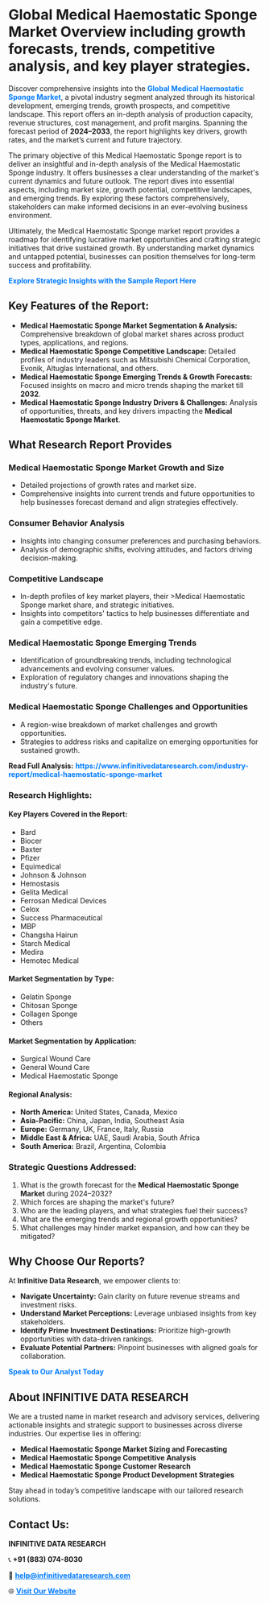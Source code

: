 <h1>Global Medical Haemostatic Sponge Market Overview including growth forecasts, trends, competitive analysis, and key player strategies.</h1>
<p>
Discover comprehensive insights into the 
<a href="https://www.infinitivedataresearch.com/industry-report/medical-haemostatic-sponge-market" rel="dofollow" style="color: #007BFF; text-decoration: none;"><strong>Global Medical Haemostatic Sponge Market</strong></a>, a pivotal industry segment analyzed through its historical development, emerging trends, growth prospects, and competitive landscape. This report offers an in-depth analysis of production capacity, revenue structures, cost management, and profit margins. Spanning the forecast period of <strong>2024–2033</strong>, the report highlights key drivers, growth rates, and the market’s current and future trajectory.
</p>
<p>
The primary objective of this Medical Haemostatic Sponge report is to deliver an insightful and in-depth analysis of the Medical Haemostatic Sponge industry. It offers businesses a clear understanding of the market's current dynamics and future outlook. The report dives into essential aspects, including market size, growth potential, competitive landscapes, and emerging trends. By exploring these factors comprehensively, stakeholders can make informed decisions in an ever-evolving business environment.
</p>
<p>
Ultimately, the Medical Haemostatic Sponge market report provides a roadmap for identifying lucrative market opportunities and crafting strategic initiatives that drive sustained growth. By understanding market dynamics and untapped potential, businesses can position themselves for long-term success and profitability.
</p>
<p>
<a href="https://www.infinitivedataresearch.com/request-sample/reportId=111333" style="color: #007BFF; text-decoration: none;"><strong>Explore Strategic Insights with the Sample Report Here</strong></a>
</p>

<h2>Key Features of the Report:</h2>
<ul>
<li><strong>Medical Haemostatic Sponge Market Segmentation & Analysis:</strong> Comprehensive breakdown of global market shares across product types, applications, and regions.</li>
<li><strong>Medical Haemostatic Sponge Competitive Landscape:</strong> Detailed profiles of industry leaders such as Mitsubishi Chemical Corporation, Evonik, Altuglas International, and others.</li>
<li><strong>Medical Haemostatic Sponge Emerging Trends & Growth Forecasts:</strong> Focused insights on macro and micro trends shaping the market till <strong>2032</strong>.</li>
<li><strong>Medical Haemostatic Sponge Industry Drivers & Challenges:</strong> Analysis of opportunities, threats, and key drivers impacting the <strong>Medical Haemostatic Sponge Market</strong>.</li>
</ul>

<h2>What Research Report Provides</h2>
<h3>Medical Haemostatic Sponge Market Growth and Size</h3>
<ul>
<li>Detailed projections of growth rates and market size.</li>
<li>Comprehensive insights into current trends and future opportunities to help businesses forecast demand and align strategies effectively.</li>
</ul>

<h3>Consumer Behavior Analysis</h3>
<ul>
<li>Insights into changing consumer preferences and purchasing behaviors.</li>
<li>Analysis of demographic shifts, evolving attitudes, and factors driving decision-making.</li>
</ul>

<h3>Competitive Landscape</h3>
<ul>
<li>In-depth profiles of key market players, their >Medical Haemostatic Sponge market share, and strategic initiatives.</li>
<li>Insights into competitors' tactics to help businesses differentiate and gain a competitive edge.</li>
</ul>

<h3>Medical Haemostatic Sponge Emerging Trends</h3>
<ul>
<li>Identification of groundbreaking trends, including technological advancements and evolving consumer values.</li>
<li>Exploration of regulatory changes and innovations shaping the industry's future.</li>
</ul>

<h3>Medical Haemostatic Sponge Challenges and Opportunities</h3>
<ul>
<li>A region-wise breakdown of market challenges and growth opportunities.</li>
<li>Strategies to address risks and capitalize on emerging opportunities for sustained growth.</li>
</ul>
<p><strong>Read Full Analysis:</strong> <a href="https://www.infinitivedataresearch.com/industry-report/medical-haemostatic-sponge-market" rel="dofollow" style="color: #007BFF; text-decoration: none;"><strong>https://www.infinitivedataresearch.com/industry-report/medical-haemostatic-sponge-market</strong></a></p>
<h3>Research Highlights:</h3>
<h4>Key Players Covered in the Report:</h4>
<ul><li>Bard</li><li>Biocer</li><li>Baxter</li><li>Pfizer</li><li>Equimedical</li><li>Johnson &amp; Johnson</li><li>Hemostasis</li><li>Gelita Medical</li><li>Ferrosan Medical Devices</li><li>Celox</li><li>Success Pharmaceutical</li><li>MBP</li><li>Changsha Hairun</li><li>Starch Medical</li><li>Medira</li><li>Hemotec Medical</li></ul>
<h4>Market Segmentation by Type:</h4>
<ul><li>Gelatin Sponge</li><li>Chitosan Sponge</li><li>Collagen Sponge</li><li>Others</li></ul>
<h4>Market Segmentation by Application:</h4>
<ul><li>Surgical Wound Care</li><li>General Wound Care</li><li>Medical Haemostatic Sponge</li></ul>

<h4>Regional Analysis:</h4>
<ul>
<li><strong>North America:</strong> United States, Canada, Mexico</li>
<li><strong>Asia-Pacific:</strong> China, Japan, India, Southeast Asia</li>
<li><strong>Europe:</strong> Germany, UK, France, Italy, Russia</li>
<li><strong>Middle East & Africa:</strong> UAE, Saudi Arabia, South Africa</li>
<li><strong>South America:</strong> Brazil, Argentina, Colombia</li>
</ul>

<h3>Strategic Questions Addressed:</h3>
<ol>
<li>What is the growth forecast for the <strong>Medical Haemostatic Sponge Market</strong> during 2024–2032?</li>
<li>Which forces are shaping the market's future?</li>
<li>Who are the leading players, and what strategies fuel their success?</li>
<li>What are the emerging trends and regional growth opportunities?</li>
<li>What challenges may hinder market expansion, and how can they be mitigated?</li>
</ol>

<h2>Why Choose Our Reports?</h2>
<p>At <strong>Infinitive Data Research</strong>, we empower clients to:</p>
<ul>
<li><strong>Navigate Uncertainty:</strong> Gain clarity on future revenue streams and investment risks.</li>
<li><strong>Understand Market Perceptions:</strong> Leverage unbiased insights from key stakeholders.</li>
<li><strong>Identify Prime Investment Destinations:</strong> Prioritize high-growth opportunities with data-driven rankings.</li>
<li><strong>Evaluate Potential Partners:</strong> Pinpoint businesses with aligned goals for collaboration.</li>
</ul>
<p><a href="https://www.infinitivedataresearch.com/industry-report/medical-haemostatic-sponge-market" rel="dofollow" style="color: #007BFF; text-decoration: none;"><strong>Speak to Our Analyst Today</strong></a></p>

<h2>About INFINITIVE DATA RESEARCH</h2>
<p>We are a trusted name in market research and advisory services, delivering actionable insights and strategic support to businesses across diverse industries. Our expertise lies in offering:</p>
<ul>
<li><strong>Medical Haemostatic Sponge Market Sizing and Forecasting</strong></li>
<li><strong>Medical Haemostatic Sponge Competitive Analysis</strong></li>
<li><strong>Medical Haemostatic Sponge Customer Research</strong></li>
<li><strong>Medical Haemostatic Sponge Product Development Strategies</strong></li>
</ul>
<p>Stay ahead in today’s competitive landscape with our tailored research solutions.</p>

<h2>Contact Us:</h2>
<p><strong>INFINITIVE DATA RESEARCH</strong></p>
<p>📞 <strong>+91 (883) 074-8030</strong></p>
<p>📧 <strong><a href="mailto:help@infinitivedataresearch.com" style="color: #007BFF;">help@infinitivedataresearch.com</a></strong></p>
<p>🌐 <strong><a href="https://www.infinitivedataresearch.com" rel="dofollow" style="color: #007BFF;">Visit Our Website</a></strong></p>